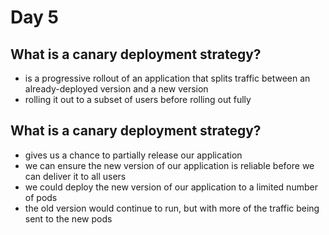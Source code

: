 # Day 5

## What is a canary deployment strategy?
- is a progressive rollout of an application that splits traffic between an already-deployed version and a new version
- rolling it out to a subset of users before rolling out fully

## What is a canary deployment strategy?
- gives us a chance to partially release our application
- we can ensure the new version of our application is reliable before we can deliver it to all users
- we could deploy the new version of our application to a limited number of pods
- the old version would continue to run, but with more of the traffic being sent to the new pods
